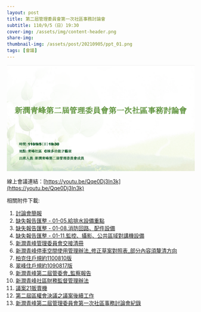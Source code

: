 ```yaml
---
layout: post
title: 第二屆管理委員會第一次社區事務討論會
subtitle: 110/9/5（日）19:30
cover-img: /assets/img/content-header.png
share-img: 
thumbnail-img: /assets/post/20210905/ppt_01.png
tags: [會議]
---
```


![](../assets/post/20210905/ppt_01.png)

線上會議連結：[https://youtu.be/Qqe0Dj3ln3k](https://youtu.be/Qqe0Dj3ln3k)

相關附件下載:

1. [討論會簡報](../assets/post/20210905/1100905_01_討論會簡報.pdf)
2. [缺失報告匯整 - 01-05.給排水設備重點](../assets/post/20210901/01-05_給排水設備重點.pdf)
3. [缺失報告匯整 - 01-08.消防回路、配件設備](../assets/post/20210901/01-08_消防回路、配件設備.pdf)
4. [缺失報告匯整 - 01-11.監控、攝影、公共區域對講機設備](../assets/post/20210901/01-11_監控、攝影、公共區域對講機設備.pdf)
5. [新潤青峰管理委員會交接清冊](../assets/post/20210905/1100905_02_新潤青峰管理委員會交接清冊.pdf)
6. [新潤青峰停車空間使用管理辦法_修正草案對照表_部分內容須釐清方向](../assets/post/20210905/1100905_03_新潤青峰停車空間使用管理辦法_修正草案對照表_部分內容須釐清方向.pdf)
7. [柏克住戶規約1100810版](../assets/post/20210905/1100905_04_柏克住戶規約1100810版.pdf)
8. [翠峰住戶規約1090817版](../assets/post/20210905/1100905_05_翠峰住戶規約1090817版.pdf)
9. [新潤青峰第二屆管委會_監察報告](../assets/post/20210905/1100905_06_新潤青峰第二屆管委會_監察報告.pdf)
10. [新潤青峰社區財務監督管理辦法](../assets/post/20210905/1100905_07_新潤青峰社區財務監督管理辦法.pdf)
11. [議案21販賣機](../assets/post/20210905/1100905_08_議案21販賣機.pdf)
12. [第二屆區權會決議之議案後續工作](../assets/post/20210905/1100905_09_第二屆區權會決議之議案後續工作.pdf)
13. [新潤青峰第二屆管理委員會第一次社區事務討論會紀錄](../assets/post/20210905/1100905_10_新潤青峰第二屆管理委員會第一次社區事務討論會紀錄.pdf)

